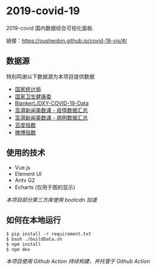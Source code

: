 # 2019-covid-19

2019-covid 国内数据综合可视化面板. 

链接：https://ousheobin.github.io/covid-19-vis/#/

## 数据源
特别鸣谢以下数据源为本项目提供数据

- [国家统计局](http://data.stats.gov.cn/)
- [国家卫生健康委](http://www.nhc.gov.cn/)
- [BlankerL/DXY-COVID-19-Data](https://github.com/BlankerL/DXY-COVID-19-Data)
- [澎湃新闻美数课 - 疫情数据汇总](https://github.com/839-Studio/Novel-Coronavirus-Updates)
- [澎湃新闻美数课 - 病例数据汇总](https://github.com/839-Studio/Noval-Coronavirus-763-Cases)
- [百度指数](http://index.baidu.com/)
- [微博指数](https://data.weibo.com/index)

## 使用的技术
- Vue.js
- Element UI
- Antv G2
- Echarts (仅用于图的显示)

*本项目部分第三方库使用 bootcdn 加速*

## 如何在本地运行
``` shell
$ pip install -r requirement.txt
$ bash ./buildData.sh
$ npm install
$ npm dev
```

*本项目使用 Github Action 持续构建，并托管于 Github Action*
